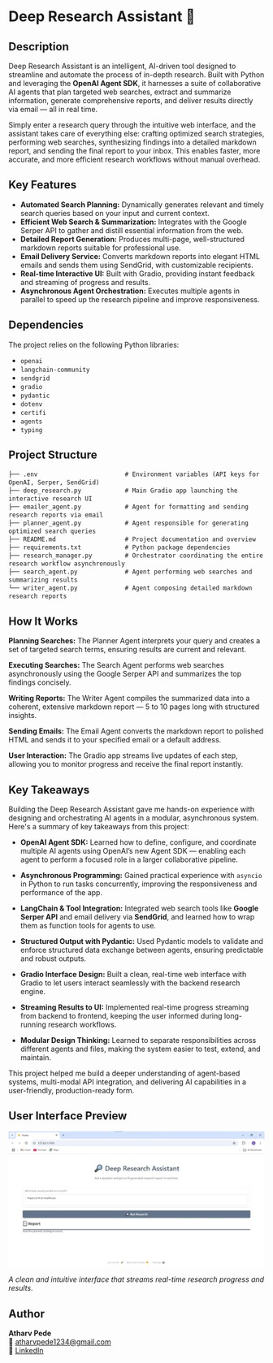 # Deep Research Assistant 🔎

## Description

Deep Research Assistant is an intelligent, AI-driven tool designed to streamline and automate the process of in-depth research. Built with Python and leveraging the **OpenAI Agent SDK**, it harnesses a suite of collaborative AI agents that plan targeted web searches, extract and summarize information, generate comprehensive reports, and deliver results directly via email — all in real time.

Simply enter a research query through the intuitive web interface, and the assistant takes care of everything else: crafting optimized search strategies, performing web searches, synthesizing findings into a detailed markdown report, and sending the final report to your inbox. This enables faster, more accurate, and more efficient research workflows without manual overhead.

## Key Features

- **Automated Search Planning:** Dynamically generates relevant and timely search queries based on your input and current context.
- **Efficient Web Search & Summarization:** Integrates with the Google Serper API to gather and distill essential information from the web.
- **Detailed Report Generation:** Produces multi-page, well-structured markdown reports suitable for professional use.
- **Email Delivery Service:** Converts markdown reports into elegant HTML emails and sends them using SendGrid, with customizable recipients.
- **Real-time Interactive UI:** Built with Gradio, providing instant feedback and streaming of progress and results.
- **Asynchronous Agent Orchestration:** Executes multiple agents in parallel to speed up the research pipeline and improve responsiveness.

## Dependencies

The project relies on the following Python libraries:

* `openai`
* `langchain-community`
* `sendgrid`
* `gradio`
* `pydantic`
* `dotenv`
* `certifi`
* `agents`
* `typing`

##  Project Structure

```text
├── .env                        # Environment variables (API keys for OpenAI, Serper, SendGrid)
├── deep_research.py            # Main Gradio app launching the interactive research UI
├── emailer_agent.py            # Agent for formatting and sending research reports via email
├── planner_agent.py            # Agent responsible for generating optimized search queries
├── README.md                   # Project documentation and overview
├── requirements.txt            # Python package dependencies
├── research_manager.py         # Orchestrator coordinating the entire research workflow asynchronously
├── search_agent.py             # Agent performing web searches and summarizing results
└── writer_agent.py             # Agent composing detailed markdown research reports
```

## How It Works

**Planning Searches:**
The Planner Agent interprets your query and creates a set of targeted search terms, ensuring results are current and relevant.

**Executing Searches:**
The Search Agent performs web searches asynchronously using the Google Serper API and summarizes the top findings concisely.

**Writing Reports:**
The Writer Agent compiles the summarized data into a coherent, extensive markdown report — 5 to 10 pages long with structured insights.

**Sending Emails:**
The Email Agent converts the markdown report to polished HTML and sends it to your specified email or a default address.

**User Interaction:**
The Gradio app streams live updates of each step, allowing you to monitor progress and receive the final report instantly.

## Key Takeaways

Building the Deep Research Assistant gave me hands-on experience with designing and orchestrating AI agents in a modular, asynchronous system. Here's a summary of key takeaways from this project:

- **OpenAI Agent SDK:** Learned how to define, configure, and coordinate multiple AI agents using OpenAI’s new Agent SDK — enabling each agent to perform a focused role in a larger collaborative pipeline.

- **Asynchronous Programming:** Gained practical experience with `asyncio` in Python to run tasks concurrently, improving the responsiveness and performance of the app.

- **LangChain & Tool Integration:** Integrated web search tools like **Google Serper API** and email delivery via **SendGrid**, and learned how to wrap them as function tools for agents to use.

- **Structured Output with Pydantic:** Used Pydantic models to validate and enforce structured data exchange between agents, ensuring predictable and robust outputs.

- **Gradio Interface Design:** Built a clean, real-time web interface with Gradio to let users interact seamlessly with the backend research engine.

- **Streaming Results to UI:** Implemented real-time progress streaming from backend to frontend, keeping the user informed during long-running research workflows.

- **Modular Design Thinking:** Learned to separate responsibilities across different agents and files, making the system easier to test, extend, and maintain.

This project helped me build a deeper understanding of agent-based systems, multi-modal API integration, and delivering AI capabilities in a user-friendly, production-ready form.

## User Interface Preview

![Deep Research Assistant UI](user_interface.jpg)

*A clean and intuitive interface that streams real-time research progress and results.*

## Author

**Atharv Pede**  
📧 [atharvpede1234@gmail.com](atharvpede1234@gmail.com)  
🔗 [LinkedIn](https://www.linkedin.com/in/atharv-pede-43b757197?lipi=urn%3Ali%3Apage%3Ad_flagship3_profile_view_base_contact_details%3B0y0Eo3%2FTQye%2FJGg4X12w8w%3D%3D)